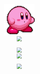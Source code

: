 <div align=center>
  <img src="https://github.com/hackirby/hackirby/blob/main/kirby.gif?raw=true" width=100px>
  <br>

  <img src="https://skillicons.dev/icons?i=html,css,js,py,go,java">
  <br>
  <br>

  <img src="https://count.getloli.com/get/@:hackirby"/>
  <br>
  
  <img src="https://github-widgetbox.vercel.app/api/profile?username=hackirby&data=followers,repositories,stars&theme=darkmode" width=500>
  <br>
  
  <a href="https://matrix.to/#/#hackirbys-place:matrix.org"><img src="https://img.shields.io/matrix/hackirbys-place%3Amatrix.org?style=for-the-badge&logo=matrix&label=Join%20my%20room%20to%20chat%20!&labelColor=db44ad&color=5e2775"></a>
</p>
